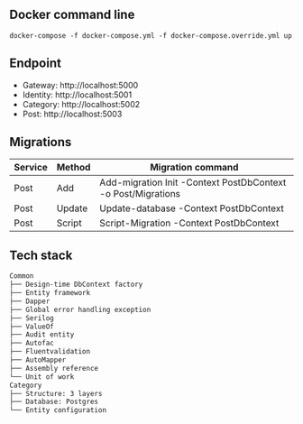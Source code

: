 ﻿## Docker command line
```
docker-compose -f docker-compose.yml -f docker-compose.override.yml up
```

## Endpoint

- Gateway: http://localhost:5000
- Identity: http://localhost:5001
- Category: http://localhost:5002
- Post: http://localhost:5003

## Migrations
|  Service  |  Method   |      Migration command                                                      |
|-----------|-----------|-----------------------------------------------------------------------------|
|  Post     |  Add      | Add-migration Init -Context PostDbContext -o Post/Migrations	              | 
|  Post     |  Update   | Update-database -Context PostDbContext                                      | 
|  Post     |  Script   | Script-Migration -Context PostDbContext                                     | 

## Tech stack
```md
Common
├── Design-time DbContext factory
├── Entity framework
├── Dapper
├── Global error handling exception
├── Serilog
├── ValueOf
├── Audit entity
├── Autofac
├── Fluentvalidation
├── AutoMapper
├── Assembly reference
└── Unit of work
Category
├── Structure: 3 layers
├── Database: Postgres
└── Entity configuration
```
